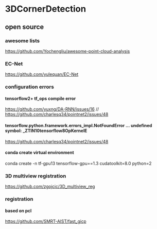 # 3DCornerDetection

## open source
### awesome lists
https://github.com/Yochengliu/awesome-point-cloud-analysis

### EC-Net
https://github.com/yulequan/EC-Net

### configuration errors
#### tensorflow2+ tf_ops compile error
https://github.com/yuxng/DA-RNN/issues/16 //
https://github.com/charlesq34/pointnet2/issues/48

#### tensorflow.python.framework.errors_impl.NotFoundError ... undefined symbol: _ZTIN10tensorflow8OpKernelE
https://github.com/charlesq34/pointnet2/issues/48

#### conda create virtual environment
conda create -n tf-gpu13 tensorflow-gpu==1.3 cudatoolkit=8.0 python=2

### 3D multiview registration
https://github.com/zgojcic/3D_multiview_reg

### registration
#### based on pcl
https://github.com/SMRT-AIST/fast_gicp
